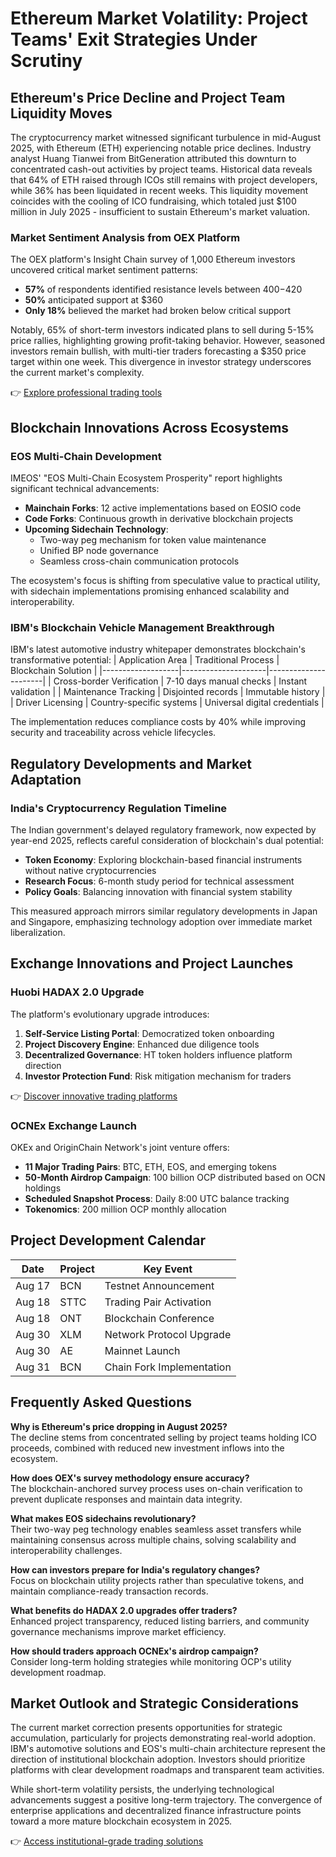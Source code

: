 # Ethereum Market Volatility: Project Teams' Exit Strategies Under Scrutiny

## Ethereum's Price Decline and Project Team Liquidity Moves

The cryptocurrency market witnessed significant turbulence in mid-August 2025, with Ethereum (ETH) experiencing notable price declines. Industry analyst Huang Tianwei from BitGeneration attributed this downturn to concentrated cash-out activities by project teams. Historical data reveals that 64% of ETH raised through ICOs still remains with project developers, while 36% has been liquidated in recent weeks. This liquidity movement coincides with the cooling of ICO fundraising, which totaled just $100 million in July 2025 - insufficient to sustain Ethereum's market valuation.

### Market Sentiment Analysis from OEX Platform

The OEX platform's Insight Chain survey of 1,000 Ethereum investors uncovered critical market sentiment patterns:
- **57%** of respondents identified resistance levels between $400-$420
- **50%** anticipated support at $360
- **Only 18%** believed the market had broken below critical support

Notably, 65% of short-term investors indicated plans to sell during 5-15% price rallies, highlighting growing profit-taking behavior. However, seasoned investors remain bullish, with multi-tier traders forecasting a $350 price target within one week. This divergence in investor strategy underscores the current market's complexity.

👉 [Explore professional trading tools](https://bit.ly/okx-bonus)

## Blockchain Innovations Across Ecosystems

### EOS Multi-Chain Development

IMEOS' "EOS Multi-Chain Ecosystem Prosperity" report highlights significant technical advancements:
- **Mainchain Forks**: 12 active implementations based on EOSIO code
- **Code Forks**: Continuous growth in derivative blockchain projects
- **Upcoming Sidechain Technology**: 
  - Two-way peg mechanism for token value maintenance
  - Unified BP node governance
  - Seamless cross-chain communication protocols

The ecosystem's focus is shifting from speculative value to practical utility, with sidechain implementations promising enhanced scalability and interoperability.

### IBM's Blockchain Vehicle Management Breakthrough

IBM's latest automotive industry whitepaper demonstrates blockchain's transformative potential:
| Application Area | Traditional Process | Blockchain Solution |
|-------------------|---------------------|----------------------|
| Cross-border Verification | 7-10 days manual checks | Instant validation |
| Maintenance Tracking | Disjointed records | Immutable history |
| Driver Licensing | Country-specific systems | Universal digital credentials |

The implementation reduces compliance costs by 40% while improving security and traceability across vehicle lifecycles.

## Regulatory Developments and Market Adaptation

### India's Cryptocurrency Regulation Timeline

The Indian government's delayed regulatory framework, now expected by year-end 2025, reflects careful consideration of blockchain's dual potential:
- **Token Economy**: Exploring blockchain-based financial instruments without native cryptocurrencies
- **Research Focus**: 6-month study period for technical assessment
- **Policy Goals**: Balancing innovation with financial system stability

This measured approach mirrors similar regulatory developments in Japan and Singapore, emphasizing technology adoption over immediate market liberalization.

## Exchange Innovations and Project Launches

### Huobi HADAX 2.0 Upgrade

The platform's evolutionary upgrade introduces:
1. **Self-Service Listing Portal**: Democratized token onboarding
2. **Project Discovery Engine**: Enhanced due diligence tools
3. **Decentralized Governance**: HT token holders influence platform direction
4. **Investor Protection Fund**: Risk mitigation mechanism for traders

👉 [Discover innovative trading platforms](https://bit.ly/okx-bonus)

### OCNEx Exchange Launch

OKEx and OriginChain Network's joint venture offers:
- **11 Major Trading Pairs**: BTC, ETH, EOS, and emerging tokens
- **50-Month Airdrop Campaign**: 100 billion OCP distributed based on OCN holdings
- **Scheduled Snapshot Process**: Daily 8:00 UTC balance tracking
- **Tokenomics**: 200 million OCP monthly allocation

## Project Development Calendar

| Date       | Project | Key Event                  |
|------------|---------|---------------------------|
| Aug 17     | BCN     | Testnet Announcement       |
| Aug 18     | STTC    | Trading Pair Activation    |
| Aug 18     | ONT     | Blockchain Conference      |
| Aug 30     | XLM     | Network Protocol Upgrade   |
| Aug 30     | AE      | Mainnet Launch             |
| Aug 31     | BCN     | Chain Fork Implementation  |

## Frequently Asked Questions

**Why is Ethereum's price dropping in August 2025?**  
The decline stems from concentrated selling by project teams holding ICO proceeds, combined with reduced new investment inflows into the ecosystem.

**How does OEX's survey methodology ensure accuracy?**  
The blockchain-anchored survey process uses on-chain verification to prevent duplicate responses and maintain data integrity.

**What makes EOS sidechains revolutionary?**  
Their two-way peg technology enables seamless asset transfers while maintaining consensus across multiple chains, solving scalability and interoperability challenges.

**How can investors prepare for India's regulatory changes?**  
Focus on blockchain utility projects rather than speculative tokens, and maintain compliance-ready transaction records.

**What benefits do HADAX 2.0 upgrades offer traders?**  
Enhanced project transparency, reduced listing barriers, and community governance mechanisms improve market efficiency.

**How should traders approach OCNEx's airdrop campaign?**  
Consider long-term holding strategies while monitoring OCP's utility development roadmap.

## Market Outlook and Strategic Considerations

The current market correction presents opportunities for strategic accumulation, particularly for projects demonstrating real-world adoption. IBM's automotive solutions and EOS's multi-chain architecture represent the direction of institutional blockchain adoption. Investors should prioritize platforms with clear development roadmaps and transparent team activities.

While short-term volatility persists, the underlying technological advancements suggest a positive long-term trajectory. The convergence of enterprise applications and decentralized finance infrastructure points toward a more mature blockchain ecosystem in 2025.

👉 [Access institutional-grade trading solutions](https://bit.ly/okx-bonus)